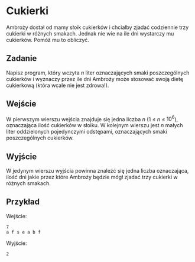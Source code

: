 # Cukierki
Ambroży dostał od mamy słoik cukierków i chciałby zjadać codziennie trzy cukierki w różnych smakach. Jednak nie wie na ile dni wystarczy mu cukierków. Pomóż mu to obliczyć.

## Zadanie
Napisz program, który wczyta $n$ liter oznaczających smaki poszczególnych cukierków i wyznaczy przez ile dni Ambroży może stosować swoją dietę cukierkową (która wcale nie jest zdrowa!).

## Wejście
W pierwszym wierszu wejścia znajduje się jedna liczba $n$ (1 $\le$  $n$ $\le$  $10^6$), oznaczająca ilość cukierków w słoiku. W kolejnym wierszu jest $n$ małych liter oddzielonych pojedynczymi odstępami, oznaczających smaki poszczególnych cukierków.

## Wyjście
W jedynym wierszu wyjścia powinna znaleźć się jedna liczba oznaczająca, ilość dni jakie przez które Ambroży będzie mógł zjadać trzy cukierki w różnych smakach.

## Przykład
Wejście:
```
7
a f s e a b f
```
Wyjście:
```
2
```